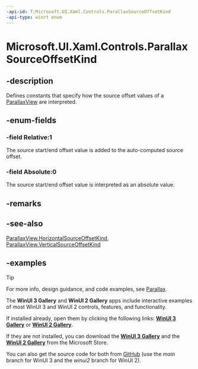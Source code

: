 ```yaml
---
-api-id: T:Microsoft.UI.Xaml.Controls.ParallaxSourceOffsetKind
-api-type: winrt enum
---
```

<!-- Enumeration syntax.
public enum ParallaxSourceOffsetKind : int 
-->

# Microsoft.UI.Xaml.Controls.ParallaxSourceOffsetKind

## -description

Defines constants that specify how the source offset values of a [ParallaxView](parallaxview.md) are interpreted.

## -enum-fields

### -field Relative:1

The source start/end offset value is added to the auto-computed source offset.

### -field Absolute:0

The source start/end offset value is interpreted as an absolute value.

## -remarks

## -see-also

[ParallaxView.HorizontalSourceOffsetKind](parallaxview_horizontalsourceoffsetkind.md), [ParallaxView.VerticalSourceOffsetKind](parallaxview_verticalsourceoffsetkind.md)

## -examples

> [!TIP]
> For more info, design guidance, and code examples, see [Parallax](/windows/apps/design/motion/parallax).
>
> The **WinUI 3 Gallery** and **WinUI 2 Gallery** apps include interactive examples of most WinUI 3 and WinUI 2 controls, features, and functionality.
>
> If installed already, open them by clicking the following links: [**WinUI 3 Gallery**](winui3gallery:/item/ParallaxView) or [**WinUI 2 Gallery**](winui2gallery:/item/ParallaxView).
>
> If they are not installed, you can download the [**WinUI 3 Gallery**](https://www.microsoft.com/store/productId/9P3JFPWWDZRC) and the [**WinUI 2 Gallery**](https://www.microsoft.com/store/productId/9MSVH128X2ZT) from the Microsoft Store.
>
> You can also get the source code for both from [GitHub](https://github.com/Microsoft/WinUI-Gallery) (use the *main* branch for WinUI 3 and the *winui2* branch for WinUI 2).
